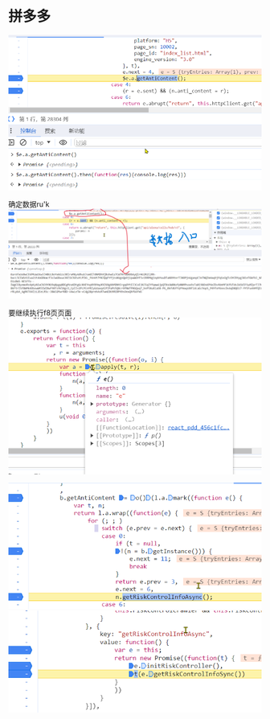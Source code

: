 
# 拼多多

![输入图片说明](/imgs/2023-12-27/vO4e28LkpSqG9PXG.png)

确定数据ru'k
![输入图片说明](/imgs/2023-12-27/xSnVc3GI2KEUqS73.png)

要继续执行f8页页面
![输入图片说明](/imgs/2023-12-27/GO6OiZugYchvr4L7.png)



![输入图片说明](/imgs/2023-12-27/Oyw5pMWGmyzWujg7.png)
![输入图片说明](/imgs/2023-12-27/b409HKR1SDXXeKHn.png)
<!--stackedit_data:
eyJkaXNjdXNzaW9ucyI6eyJCRkFSOTVyMHBvaVV3bnRRIjp7In
N0YXJ0IjoxNzksImVuZCI6MTc5LCJ0ZXh0Ijoic3dpdGNoIn19
LCJjb21tZW50cyI6eyJLQ3N3YmxvM0kxcVVVbDZGIjp7ImRpc2
N1c3Npb25JZCI6IkJGQVI5NXIwcG9pVXdudFEiLCJzdWIiOiJn
aDoxMTI1MzExOTgiLCJ0ZXh0Ijoic3dpdGNo55So5rOVIiwiY3
JlYXRlZCI6MTcwMzY1MzIyNjQwNX19LCJoaXN0b3J5IjpbLTY4
Mzg2ODcxOCw4MDk1OTUwNTAsLTEyMzk1ODEyNTEsLTIxNDUzNz
k4NDYsMjEzMjg0MTI5NSwxOTkzMTE1NjU2LDgwNDc5MTUwLC03
ODQ1NDk1ODAsODE4NTI1ODQwLDg0OTk1MjJdfQ==
-->